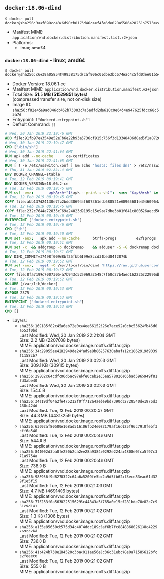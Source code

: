 ## `docker:18.06-dind`

```console
$ docker pull docker@sha256:3aaf699cc43c6d90cb8173d46caef4fe6de028a5586a28251b7573ecc258c8a4
```

-	Manifest MIME: `application/vnd.docker.distribution.manifest.list.v2+json`
-	Platforms:
	-	linux; amd64

### `docker:18.06-dind` - linux; amd64

```console
$ docker pull docker@sha256:c6e39a05854849938175d7caf906c01dbe3bc674eac4c5fd0dee01b546f4b3af
```

-	Docker Version: 18.06.1-ce
-	Manifest MIME: `application/vnd.docker.distribution.manifest.v2+json`
-	Total Size: **51.5 MB (51529851 bytes)**  
	(compressed transfer size, not on-disk size)
-	Image ID: `sha256:f82e45a9ad046cb762b73003c7a5adfd2da610c0e6454e947625fdcc68c55a7d`
-	Entrypoint: `["dockerd-entrypoint.sh"]`
-	Default Command: `[]`

```dockerfile
# Wed, 30 Jan 2019 22:19:46 GMT
ADD file:91fb97ea3549e52e7b6e22b93a6736cf915c756f3d13348406d8ad5f1a872680 in / 
# Wed, 30 Jan 2019 22:19:47 GMT
CMD ["/bin/sh"]
# Wed, 30 Jan 2019 22:41:04 GMT
RUN apk add --no-cache 		ca-certificates
# Wed, 30 Jan 2019 22:41:05 GMT
RUN [ ! -e /etc/nsswitch.conf ] && echo 'hosts: files dns' > /etc/nsswitch.conf
# Thu, 31 Jan 2019 02:22:14 GMT
ENV DOCKER_CHANNEL=stable
# Tue, 12 Feb 2019 00:19:41 GMT
ENV DOCKER_VERSION=18.06.2-ce
# Tue, 12 Feb 2019 00:19:45 GMT
RUN set -eux; 		apkArch="$(apk --print-arch)"; 	case "$apkArch" in 		x86_64) dockerArch='x86_64' ;; 		armhf) dockerArch='armel' ;; 		aarch64) dockerArch='aarch64' ;; 		ppc64le) dockerArch='ppc64le' ;; 		s390x) dockerArch='s390x' ;; 		*) echo >&2 "error: unsupported architecture ($apkArch)"; exit 1 ;;	esac; 		if ! wget -O docker.tgz "https://download.docker.com/linux/static/${DOCKER_CHANNEL}/${dockerArch}/docker-${DOCKER_VERSION}.tgz"; then 		echo >&2 "error: failed to download 'docker-${DOCKER_VERSION}' from '${DOCKER_CHANNEL}' for '${dockerArch}'"; 		exit 1; 	fi; 		tar --extract 		--file docker.tgz 		--strip-components 1 		--directory /usr/local/bin/ 	; 	rm docker.tgz; 		dockerd --version; 	docker --version
# Tue, 12 Feb 2019 00:19:45 GMT
COPY file:abb137d24130e7fa2bdd38694af607361ecb688521e60965681e49460964a204 in /usr/local/bin/modprobe 
# Tue, 12 Feb 2019 00:19:45 GMT
COPY file:232c7644a72835c769a24023d9195c15e9ea7dbe3b01f641c800526aecd5676b in /usr/local/bin/ 
# Tue, 12 Feb 2019 00:19:46 GMT
ENTRYPOINT ["docker-entrypoint.sh"]
# Tue, 12 Feb 2019 00:19:46 GMT
CMD ["sh"]
# Tue, 12 Feb 2019 00:19:50 GMT
RUN set -eux; 	apk add --no-cache 		btrfs-progs 		e2fsprogs 		e2fsprogs-extra 		iptables 		xfsprogs 		xz 		pigz 	; 	if zfs="$(apk info --no-cache --quiet zfs)" && [ -n "$zfs" ]; then 		apk add --no-cache zfs; 	fi
# Tue, 12 Feb 2019 00:19:51 GMT
RUN set -x 	&& addgroup -S dockremap 	&& adduser -S -G dockremap dockremap 	&& echo 'dockremap:165536:65536' >> /etc/subuid 	&& echo 'dockremap:165536:65536' >> /etc/subgid
# Tue, 12 Feb 2019 00:19:51 GMT
ENV DIND_COMMIT=37498f009d8bf25fbb6199e8ccd34bed84f2874b
# Tue, 12 Feb 2019 00:19:52 GMT
RUN set -eux; 	wget -O /usr/local/bin/dind "https://raw.githubusercontent.com/docker/docker/${DIND_COMMIT}/hack/dind"; 	chmod +x /usr/local/bin/dind
# Tue, 12 Feb 2019 00:19:52 GMT
COPY file:8fa7199c70073054a7b943c52e969a2548c7f60c27b4aed162225222996db4a9 in /usr/local/bin/ 
# Tue, 12 Feb 2019 00:19:52 GMT
VOLUME [/var/lib/docker]
# Tue, 12 Feb 2019 00:19:53 GMT
EXPOSE 2375
# Tue, 12 Feb 2019 00:19:53 GMT
ENTRYPOINT ["dockerd-entrypoint.sh"]
# Tue, 12 Feb 2019 00:19:53 GMT
CMD []
```

-	Layers:
	-	`sha256:169185f82c45a6eb72e0ca4ee66152626e7ace92a0cbc53624fb46d0a553f0bd`  
		Last Modified: Wed, 30 Jan 2019 22:21:04 GMT  
		Size: 2.2 MB (2207038 bytes)  
		MIME: application/vnd.docker.image.rootfs.diff.tar.gzip
	-	`sha256:34c29055ee4282949de24fad9e8b86257630abafa12c1862919d9039f1158cb7`  
		Last Modified: Wed, 30 Jan 2019 23:02:03 GMT  
		Size: 309.1 KB (309115 bytes)  
		MIME: application/vnd.docker.image.rootfs.diff.tar.gzip
	-	`sha256:29802c64cdfc06d6ac97ebfe0ceb2e35ea578026865bad5965949f817d3abe40`  
		Last Modified: Wed, 30 Jan 2019 23:02:03 GMT  
		Size: 154.0 B  
		MIME: application/vnd.docker.image.rootfs.diff.tar.gzip
	-	`sha256:34e19df04a2fe475212f0ff712a4aebe9bd7390db2728540de1976d3438c424d`  
		Last Modified: Tue, 12 Feb 2019 00:20:57 GMT  
		Size: 44.3 MB (44318259 bytes)  
		MIME: application/vnd.docker.image.rootfs.diff.tar.gzip
	-	`sha256:63602af80500e168ad516106fb24e092179af16dd25f96c7910febf3cff6a540`  
		Last Modified: Tue, 12 Feb 2019 00:20:46 GMT  
		Size: 544.0 B  
		MIME: application/vnd.docker.image.rootfs.diff.tar.gzip
	-	`sha256:841002d3ba8fe250b2ca2ee28a9384e0292e224aa4808e0fca5f97c371a9754a`  
		Last Modified: Tue, 12 Feb 2019 00:20:46 GMT  
		Size: 738.0 B  
		MIME: application/vnd.docker.image.rootfs.diff.tar.gzip
	-	`sha256:988956f9d8270322c64a6a5209fe5be2a9d5fb62af3ece83eac61d329f1e5f15`  
		Last Modified: Tue, 12 Feb 2019 00:21:03 GMT  
		Size: 4.7 MB (4691406 bytes)  
		MIME: application/vnd.docker.image.rootfs.diff.tar.gzip
	-	`sha256:776233f0a5630225156295c44843a5f765a0e15c6281bde70e82c7c951c9d141`  
		Last Modified: Tue, 12 Feb 2019 00:21:02 GMT  
		Size: 1.3 KB (1306 bytes)  
		MIME: application/vnd.docker.image.rootfs.diff.tar.gzip
	-	`sha256:a155e85650cb575d34c4074ddc189c0af6b7fc8848868026138c42297692c7bd`  
		Last Modified: Tue, 12 Feb 2019 00:21:02 GMT  
		Size: 736.0 B  
		MIME: application/vnd.docker.image.rootfs.diff.tar.gzip
	-	`sha256:41c424b738e284520c3bac011ae56e8c36c31ebc98e0a71585612bfce2feeec6`  
		Last Modified: Tue, 12 Feb 2019 00:21:02 GMT  
		Size: 555.0 B  
		MIME: application/vnd.docker.image.rootfs.diff.tar.gzip
